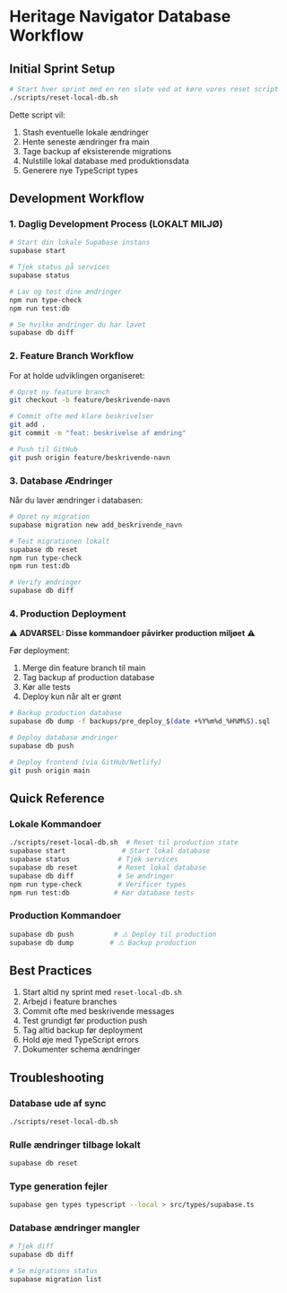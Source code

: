 # Heritage Navigator Database Workflow

## Initial Sprint Setup
```bash
# Start hver sprint med en ren slate ved at køre vores reset script
./scripts/reset-local-db.sh
```

Dette script vil:
1. Stash eventuelle lokale ændringer
2. Hente seneste ændringer fra main
3. Tage backup af eksisterende migrations
4. Nulstille lokal database med produktionsdata
5. Generere nye TypeScript types

## Development Workflow

### 1. Daglig Development Process (LOKALT MILJØ)
```bash
# Start din lokale Supabase instans
supabase start

# Tjek status på services
supabase status

# Lav og test dine ændringer
npm run type-check
npm run test:db

# Se hvilke ændringer du har lavet
supabase db diff
```

### 2. Feature Branch Workflow
For at holde udviklingen organiseret:

```bash
# Opret ny feature branch
git checkout -b feature/beskrivende-navn

# Commit ofte med klare beskrivelser
git add .
git commit -m "feat: beskrivelse af ændring"

# Push til GitHub
git push origin feature/beskrivende-navn
```

### 3. Database Ændringer
Når du laver ændringer i databasen:

```bash
# Opret ny migration
supabase migration new add_beskrivende_navn

# Test migrationen lokalt
supabase db reset
npm run type-check
npm run test:db

# Verify ændringer
supabase db diff
```

### 4. Production Deployment
⚠️ **ADVARSEL: Disse kommandoer påvirker production miljøet** ⚠️

Før deployment:
1. Merge din feature branch til main
2. Tag backup af production database
3. Kør alle tests
4. Deploy kun når alt er grønt

```bash
# Backup production database
supabase db dump -f backups/pre_deploy_$(date +%Y%m%d_%H%M%S).sql

# Deploy database ændringer
supabase db push

# Deploy frontend (via GitHub/Netlify)
git push origin main
```

## Quick Reference

### Lokale Kommandoer
```bash
./scripts/reset-local-db.sh  # Reset til production state
supabase start              # Start lokal database
supabase status            # Tjek services
supabase db reset          # Reset lokal database
supabase db diff           # Se ændringer
npm run type-check         # Verificer types
npm run test:db           # Kør database tests
```

### Production Kommandoer
```bash
supabase db push          # ⚠️ Deploy til production
supabase db dump         # ⚠️ Backup production
```

## Best Practices
1. Start altid ny sprint med `reset-local-db.sh`
2. Arbejd i feature branches
3. Commit ofte med beskrivende messages
4. Test grundigt før production push
5. Tag altid backup før deployment
6. Hold øje med TypeScript errors
7. Dokumenter schema ændringer

## Troubleshooting

### Database ude af sync
```bash
./scripts/reset-local-db.sh
```

### Rulle ændringer tilbage lokalt
```bash
supabase db reset
```

### Type generation fejler
```bash
supabase gen types typescript --local > src/types/supabase.ts
```

### Database ændringer mangler
```bash
# Tjek diff
supabase db diff

# Se migrations status
supabase migration list
```

